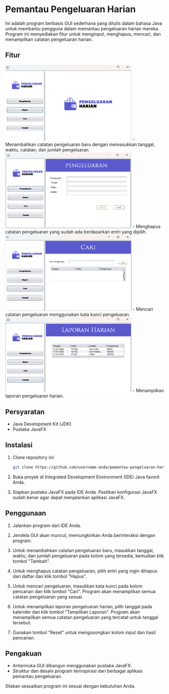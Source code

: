 # Pemantau Pengeluaran Harian

Ini adalah program berbasis GUI sederhana yang ditulis dalam bahasa Java untuk membantu pengguna dalam memantau pengeluaran harian mereka. Program ini menyediakan fitur untuk menginput, menghapus, mencari, dan menampilkan catatan pengeluaran harian.

## Fitur

<img src="IMAGE/ImageAwal.png" alt="Deskripsi Gambar" width="400">
- Menambahkan catatan pengeluaran baru dengan memasukkan tanggal, waktu, catatan, dan jumlah pengeluaran.

<img src="IMAGE/ImagePengeluaran.png" alt="Deskripsi Gambar" width="400">
- Menghapus catatan pengeluaran yang sudah ada berdasarkan entri yang dipilih.

<img src="IMAGE/ImageCari.png" alt="Deskripsi Gambar" width="400">
- Mencari catatan pengeluaran menggunakan kata kunci pengeluaran.

<img src="IMAGE/ImageTampil.png" alt="Deskripsi Gambar" width="400">
- Menampilkan laporan pengeluaran harian.

## Persyaratan

- Java Development Kit (JDK)
- Pustaka JavaFX

## Instalasi

1. Clone repository ini:

   ```bash
   git clone https://github.com/username-anda/pemantau-pengeluaran-harian.git
   ```

2. Buka proyek di Integrated Development Environment (IDE) Java favorit Anda.

3. Siapkan pustaka JavaFX pada IDE Anda. Pastikan konfigurasi JavaFX sudah benar agar dapat menjalankan aplikasi JavaFX.

## Penggunaan

1. Jalankan program dari IDE Anda.

2. Jendela GUI akan muncul, memungkinkan Anda berinteraksi dengan program.

3. Untuk menambahkan catatan pengeluaran baru, masukkan tanggal, waktu, dan jumlah pengeluaran pada kolom yang tersedia, kemudian klik tombol "Tambah".

4. Untuk menghapus catatan pengeluaran, pilih entri yang ingin dihapus dari daftar dan klik tombol "Hapus".

5. Untuk mencari pengeluaran, masukkan kata kunci pada kolom pencarian dan klik tombol "Cari". Program akan menampilkan semua catatan pengeluaran yang sesuai.

6. Untuk menampilkan laporan pengeluaran harian, pilih tanggal pada kalender dan klik tombol "Tampilkan Laporan". Program akan menampilkan semua catatan pengeluaran yang tercatat untuk tanggal tersebut.

7. Gunakan tombol "Reset" untuk mengosongkan kolom input dan hasil pencarian.



## Pengakuan

- Antarmuka GUI dibangun menggunakan pustaka JavaFX.
- Struktur dan desain program terinspirasi dari berbagai aplikasi pemantau pengeluaran.

Silakan sesuaikan program ini sesuai dengan kebutuhan Anda.
